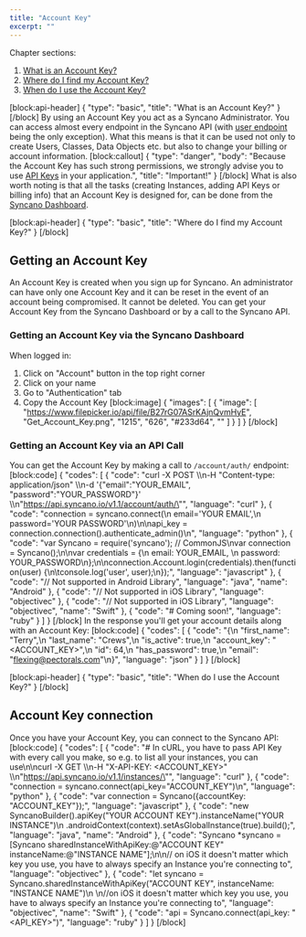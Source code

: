 ```yaml
---
title: "Account Key"
excerpt: ""
---
```

Chapter sections:
1. [What is an Account Key?]()
2. [Where do I find my Account Key?]()
3. [When do I use the Account Key?]()

[block:api-header]
{
  "type": "basic",
  "title": "What is an Account Key?"
}
[/block]
By using an Account Key you act as a Syncano Administrator. You can access almost every endpoint in the Syncano API (with [user endpoint](user-management#section-user-endpoint) being the only exception). What this means is that it can be used not only to create Users, Classes, Data Objects etc. but also to change your billing or account information. 
[block:callout]
{
  "type": "danger",
  "body": "Because the Account Key has such strong permissions, we strongly advise you to use [API Keys](#connecting-with-an-api-key) in your application.",
  "title": "Important!"
}
[/block]
What is also worth noting is that all the tasks (creating Instances, adding API Keys or billing info) that an Account Key is designed for, can be done from the [Syncano Dashboard](https://dashboard.syncano.io).

[block:api-header]
{
  "type": "basic",
  "title": "Where do I find my Account Key?"
}
[/block]
## Getting an Account Key
An Account Key is created when you sign up for Syncano. An administrator can have only one Account Key and it can be reset in the event of an account being compromised. It cannot be deleted. You can get your Account Key from the Syncano Dashboard or by a call to the Syncano API.

### Getting an Account Key via the Syncano Dashboard
When logged in:
1. Click on "Account" button in the top right corner
2. Click on your name
3. Go to "Authentication" tab
4. Copy the Account Key 
[block:image]
{
  "images": [
    {
      "image": [
        "https://www.filepicker.io/api/file/B27rG07ASrKAjnQvmHyE",
        "Get_Account_Key.png",
        "1215",
        "626",
        "#233d64",
        ""
      ]
    }
  ]
}
[/block]
### Getting an Account Key via an API Call
You can get the Account Key by making a call to `/account/auth/` endpoint:
[block:code]
{
  "codes": [
    {
      "code": "curl -X POST \\\n-H \"Content-type: application/json\" \\\n-d '{\"email\":\"YOUR_EMAIL\", \"password\":\"YOUR_PASSWORD\"}' \\\n\"https://api.syncano.io/v1.1/account/auth/\"",
      "language": "curl"
    },
    {
      "code": "connection = syncano.connect(\n    email='YOUR EMAIL',\n    password='YOUR PASSWORD'\n)\n\napi_key = connection.connection().authenticate_admin()\n",
      "language": "python"
    },
    {
      "code": "var Syncano = require('syncano');  // CommonJS\nvar connection = Syncano();\n\nvar credentials = {\n  email: YOUR_EMAIL, \n  password: YOUR_PASSWORD\n};\n\nconnection.Account.login(credentials).then(function(user) {\n\tconsole.log('user', user);\n});",
      "language": "javascript"
    },
    {
      "code": "// Not supported in Android Library",
      "language": "java",
      "name": "Android"
    },
    {
      "code": "// Not supported in iOS Library",
      "language": "objectivec"
    },
    {
      "code": "// Not supported in iOS Library",
      "language": "objectivec",
      "name": "Swift"
    },
    {
      "code": "# Coming soon!",
      "language": "ruby"
    }
  ]
}
[/block]
In the response you'll get your account details along with an Account Key:
[block:code]
{
  "codes": [
    {
      "code": "{\n    \"first_name\": \"Terry\",\n    \"last_name\": \"Crews\",\n    \"is_active\": true,\n    \"account_key\": \"<ACCOUNT_KEY>\",\n    \"id\": 64,\n    \"has_password\": true,\n    \"email\": \"flexing@pectorals.com\"\n}",
      "language": "json"
    }
  ]
}
[/block]

[block:api-header]
{
  "type": "basic",
  "title": "When do I use the Account Key?"
}
[/block]
## Account Key connection
Once you have your Account Key, you can connect to the Syncano API:
[block:code]
{
  "codes": [
    {
      "code": "# In cURL, you have to pass API Key with every call you make, so e.g. to list all your instances, you can use\n\ncurl -X GET \\\n-H \"X-API-KEY: <ACCOUNT_KEY>\" \\\n\"https://api.syncano.io/v1.1/instances/\"",
      "language": "curl"
    },
    {
      "code": "connection = syncano.connect(api_key=\"ACCOUNT_KEY\")\n",
      "language": "python"
    },
    {
      "code": "var connection = Syncano({accountKey: \"ACCOUNT_KEY\"});",
      "language": "javascript"
    },
    {
      "code": "new SyncanoBuilder().apiKey(\"YOUR ACCOUNT KEY\").instanceName(\"YOUR INSTANCE\")\n     .androidContext(context).setAsGlobalInstance(true).build();",
      "language": "java",
      "name": "Android"
    },
    {
      "code": "Syncano *syncano = [Syncano sharedInstanceWithApiKey:@\"ACCOUNT KEY\" instanceName:@\"INSTANCE NAME\"];\n\n// on iOS it doesn't matter which key you use, you have to always specify an Instance you're connecting to",
      "language": "objectivec"
    },
    {
      "code": "let syncano = Syncano.sharedInstanceWithApiKey(\"ACCOUNT KEY\", instanceName: \"INSTANCE NAME\")\n  \n//on iOS it doesn't matter which key you use, you have to always specify an Instance you're connecting to",
      "language": "objectivec",
      "name": "Swift"
    },
    {
      "code": "api = Syncano.connect(api_key: \"<API_KEY>\")",
      "language": "ruby"
    }
  ]
}
[/block]